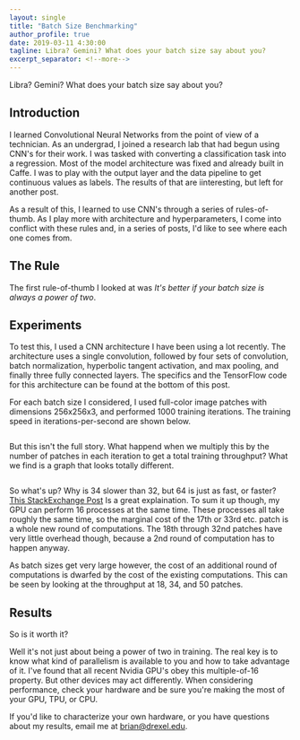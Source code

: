 ```yaml
---
layout: single
title: "Batch Size Benchmarking"
author_profile: true
date: 2019-03-11 4:30:00
tagline: Libra? Gemini? What does your batch size say about you?
excerpt_separator: <!--more-->
---
```


Libra? Gemini? What does your batch size say about you?

<!--more-->

## Introduction
I learned Convolutional Neural Networks from the point of view of a
technician. As an undergrad, I joined a research lab that had begun
using CNN's for their work. I was tasked with converting a
classification task into a regression. Most of the model architecture
was fixed and already built in Caffe. I was to play with the output
layer and the data pipeline to get continuous values as labels. The
results of that are iinteresting, but left for another post.

As a result of this, I learned to use CNN's through a series of
rules-of-thumb. As I play more with architecture and hyperparameters, I
come into conflict with these rules and, in a series of posts, I'd like
to see where each one comes from.

## The Rule
The first rule-of-thumb I looked at was *It's better if your batch size
is always a power of two*.

## Experiments
To test this, I used a CNN architecture I have been using a lot
recently. The architecture uses a single convolution, followed by four
sets of convolution, batch normalization, hyperbolic tangent activation,
and max pooling, and finally three fully connected layers.  The
specifics and the TensorFlow code for this architecture can be found at
the bottom of this post.

For each batch size I considered, I used full-color image patches with
dimensions 256x256x3, and performed 1000 training iterations. The
training speed in iterations-per-second are shown below.

![]()

But this isn't the full story. What happend when we multiply this by the
number of patches in each iteration to get a total training throughput?
What we find is a graph that looks totally different.

![]()

So what's up? Why is 34 slower than 32, but 64 is just as fast, or
faster?  [This StackExchange
Post](https://datascience.stackexchange.com/questions/20179/what-is-the-advantage-of-keeping-batch-size-a-power-of-2)
Is a great explaination. To sum it up though, my GPU can perform 16
processes at the same time. These processes all take roughly the same
time, so the marginal cost of the 17th or 33rd etc. patch is a whole new
round of computations. The 18th through 32nd patches have very little
overhead though, because a 2nd round of computation has to happen
anyway.

As batch sizes get very large however, the cost of an additional round
of computations is dwarfed by the cost of the existing computations.
This can be seen by looking at the throughput at 18, 34, and 50 patches.


## Results
So is it worth it?

Well it's not just about being a power of two in training. The real key
is to know what kind of parallelism is available to you and how to take
advantage of it. I've found that all recent Nvidia GPU's obey this
multiple-of-16 property. But other devices may act differently.
When considering performance, check your hardware and be sure you're
making the most of your GPU, TPU, or CPU.




If you'd like to characterize your own hardware, or you have questions
about my results, email me at brian@drexel.edu.



